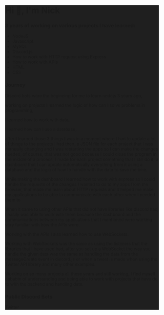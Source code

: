<div style="background-color:#1F1F1F">

<h1>Hi 👋, I'm Nick</h1>

<h3>3 years of working on various projects I have learned:</h3>
<ul>
  <li>NodeJS</li>
  <li>Javascript</li>
  <li>MySQL</li>
  <li>Discord.js</li>
  <li>How to work with HTTP request using Express</li>
  <li>How to work with APIs</li>
  <li>HTML</li>
  <li>CSS</li>
</ul>  

<h3>Journey</h3>
<p>
Discord bots were the beginning for me to learn nodejs 3 years ago,
</p><p>
working on projects I learned the logic of how can I solve problems in programming,
</p><p>
I learned how to work with data,
 </p><p>
I learned how can I use a database,
</p><p>
after I learned those 3 things I was in a moment where I had to update a lot of things to the projects I had then, a JSON file for each project that I was manually changing and I was restarting the apps so I can make the changes needed, of course, that was not good because I could close the program in the middle of a process, I made for each project something that I still do it, a dashboard that I can update automatically everything from it using a database and the logic of how to handle with the data to save me time.
</p><p>
While making the dashboard I learned how to work with express so I could handle the requests of the changes I wanted to do to my apps from the browser, that made me learn about HTTP requests and it helped me make my applications to be able to communicate with each other when I needed them to.
</p><p>
When it came to using other APIs that did not have libraries like discord had, I easily was able to work with them because the dashboard and the communications between my applications that I mentioned were working very familiar with how the APIs were.
</p><p>
Working with the APIs I also learned how to use WebSockets.
</p>
<p>
Working with WebSockets was the same as using the listeners that the libraries that I have used had, after you set up a WebSocket the way you handle the given data was the same as handling the data from the messageCreate event in discord.js or when a tweet is made when using the Twitter API library and many other examples.
</p>
<p>
Working on so many projects all these years and still working, I find myself cabable of understanding and being able to work with projects that have do to with the backend and handling data.
</p>


<h3>Public Discord Bots</h3>
Twitter

</div>
